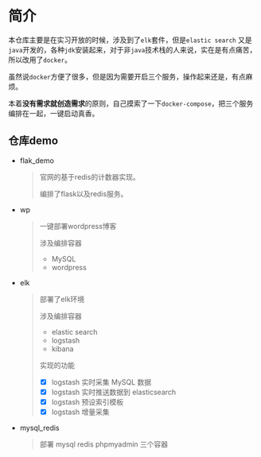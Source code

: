 # 简介

本仓库主要是在实习开放的时候，涉及到了`elk`套件，但是`elastic search` 又是`java`开发的，各种`jdk`安装起来，对于非`java`技术栈的人来说，实在是有点痛苦，所以改用了`docker`。

虽然说`docker`方便了很多，但是因为需要开启三个服务，操作起来还是，有点麻烦。

本着**没有需求就创造需求**的原则，自己摸索了一下`docker-compose`，把三个服务编排在一起，一键启动真香。



## 仓库demo

* flak_demo

  > 官网的基于redis的计数器实现。
  >
  > 编排了flask以及redis服务。

* wp

  > 一键部署wordpress博客
  >
  > 涉及编排容器
  >
  > - MySQL
  > - wordpress

* elk

  > 部署了elk环境
  >
  > 涉及编排容器
  >
  > - elastic search
  > - logstash
  > - kibana
  >
  > 实现的功能
  >
  > - [x] logstash 实时采集 MySQL 数据
  > - [x] logstash 实时推送数据到 elasticsearch
  > - [x] logstash 预设索引模板
  > - [x] logstash 增量采集

* mysql_redis

	> 部署 mysql redis phpmyadmin 三个容器
	